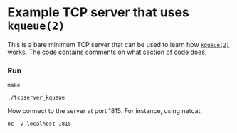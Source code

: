 # Example TCP server that uses `kqueue(2)` #
This is a bare minimum TCP server that can be used to learn how [`kqueue(2)`][kqueue_manpage_link] works. The code contains comments on what section of code does.


### Run ###
`make`

`./tcpserver_kqueue`

Now connect to the server at port 1815. For instance, using netcat:

`nc -v localhost 1815`

[kqueue_manpage_link]: https://www.freebsd.org/cgi/man.cgi?query=kqueue&apropos=0&sektion=2&manpath=FreeBSD+12.0-RELEASE+and+Ports&arch=default&format=html